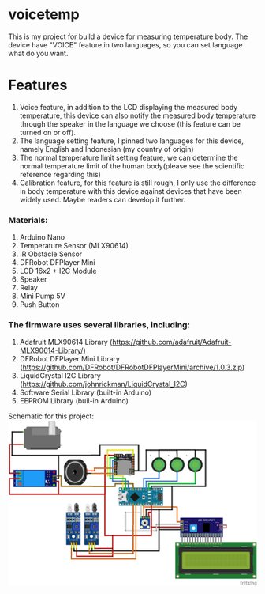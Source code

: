 # voicetemp
This is my project for build a device for measuring temperature body. The device have "VOICE" feature in two languages, so you can set language what do you want.
# Features
1. Voice feature, in addition to the LCD displaying the measured body temperature, this device can also notify the measured body temperature through the speaker in the language we choose (this feature can be turned on or off).
2. The language setting feature, I pinned two languages for this device, namely English and Indonesian (my country of origin)
3. The normal temperature limit setting feature, we can determine the normal temperature limit of the human body(please see the scientific reference regarding this)
4. Calibration feature, for this feature is still rough, I only use the difference in body temperature with this device against devices that have been widely used. Maybe readers can develop it further.

### Materials:
1. Arduino Nano
2. Temperature Sensor (MLX90614)
3. IR Obstacle Sensor
4. DFRobot DFPlayer Mini
5. LCD 16x2 + I2C Module
6. Speaker
7. Relay
8. Mini Pump 5V
9. Push Button

### The firmware uses several libraries, including:
1. Adafruit MLX90614 Library (https://github.com/adafruit/Adafruit-MLX90614-Library/)
2. DFRobot DFPlayer Mini Library (https://github.com/DFRobot/DFRobotDFPlayerMini/archive/1.0.3.zip)
3. LiquidCrystal I2C Library (https://github.com/johnrickman/LiquidCrystal_I2C)
4. Software Serial Library (built-in Arduino)
5. EEPROM Library (buil-in Arduino)

Schematic for this project:
![schematic](Schematic.png)
